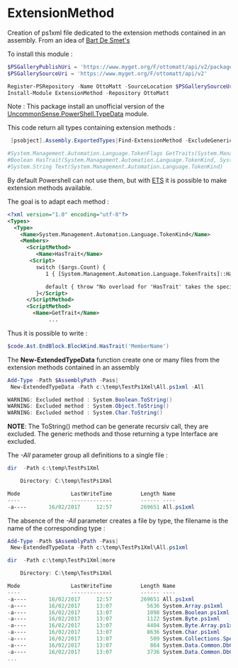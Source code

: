 ﻿# ExtensionMethod
Creation of ps1xml file dedicated to the extension methods contained in an assembly.
From an idea of [Bart De Smet's](http://bartdesmet.net/blogs/bart/archive/2007/09/06/extension-methods-in-windows-powershell.aspx)

To install this module :
```Powershell
$PSGalleryPublishUri = 'https://www.myget.org/F/ottomatt/api/v2/package'
$PSGallerySourceUri = 'https://www.myget.org/F/ottomatt/api/v2'

Register-PSRepository -Name OttoMatt -SourceLocation $PSGallerySourceUri -PublishLocation $PSGalleryPublishUri #-InstallationPolicy Trusted
Install-Module ExtensionMethod -Repository OttoMatt
```
Note : This package install an unofficial version of the [UncommonSense.PowerShell.TypeData](https://github.com/jhoek/UncommonSense.PowerShell.TypeData) module.

This code return all types containing extension methods :
```Powershell
 [psobject].Assembly.ExportedTypes|Find-ExtensionMethod -ExcludeGeneric|%  {$_.ToString()}

#System.Management.Automation.Language.TokenFlags GetTraits(System.Management.Automation.Language.TokenKind)
#Boolean HasTrait(System.Management.Automation.Language.TokenKind, System.Management.Automation.Language.TokenFlags)
#System.String Text(System.Management.Automation.Language.TokenKind)
```
By default Powershell can not use them, but with [ETS](https://msdn.microsoft.com/en-us/library/dd878306(v=vs.85).aspx) it is possible to make extension methods available.

The goal is to adapt each method  :
```xml
<?xml version="1.0" encoding="utf-8"?>
<Types>
  <Type>
    <Name>System.Management.Automation.Language.TokenKind</Name>
    <Members>
      <ScriptMethod>
         <Name>HasTrait</Name>
       <Script>
         switch ($args.Count) {
            1 { [System.Management.Automation.Language.TokenTraits]::HasTrait($this,$args[0])}

            default { throw "No overload for 'HasTrait' takes the specified number of parameters ($($args.Count))." }
         }</Script>
      </ScriptMethod>
      <ScriptMethod>
        <Name>GetTrait</Name>
             ...
```
Thus it is possible to write :
```Powershell
$code.Ast.EndBlock.BlockKind.HasTrait('MemberName')
```
The **New-ExtendedTypeData** function create one or many files from the extension methods contained in an assembly
```Powershell
Add-Type -Path $AssemblyPath -Pass|
 New-ExtendedTypeData -Path c:\temp\TestPs1Xml\All.ps1xml -All

WARNING: Excluded method : System.Boolean.ToString()
WARNING: Excluded method : System.Object.ToString()
WARNING: Excluded method : System.Char.ToString()
```
**NOTE**:
The ToString() method can be generate recursiv call, they are excluded.
The generic methods and those returning a type Interface are excluded.

The _-All_ parameter group all definitions to a single file :
```Powershell
dir  -Path c:\temp\TestPs1Xml

    Directory: C:\temp\TestPs1Xml

Mode                LastWriteTime         Length Name
----                -------------         ------ ----
-a----       16/02/2017     12:57         269651 All.ps1xml
```
The absence of the _-All_ parameter creates a file by type, the filename is the name of the corresponding type :
```Powershell
Add-Type -Path $AssemblyPath -Pass|
 New-ExtendedTypeData -Path c:\temp\TestPs1Xml\All.ps1xml

dir  -Path c:\temp\TestPs1Xml|more

    Directory: C:\temp\TestPs1Xml

Mode                LastWriteTime         Length Name
----                -------------         ------ ----
-a----       16/02/2017     12:57         269651 All.ps1xml
-a----       16/02/2017     13:07           5636 System.Array.ps1xml
-a----       16/02/2017     13:07           1098 System.Boolean.ps1xml
-a----       16/02/2017     13:07           1122 System.Byte.ps1xml
-a----       16/02/2017     13:07           4404 System.Byte.Array.ps1xml
-a----       16/02/2017     13:07           8636 System.Char.ps1xml
-a----       16/02/2017     13:07            509 System.Collections.Specialized.NameValueCollection.ps1xml
-a----       16/02/2017     13:07            864 System.Data.Common.DbCommand.ps1xml
-a----       16/02/2017     13:07           3736 System.Data.Common.DbConnection.ps1xml
...
```
